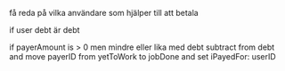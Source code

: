 få reda på vilka användare som hjälper till att betala


if user debt är debt

if payerAmount is > 0 men mindre eller lika med debt
subtract from debt and move payerID from yetToWork to jobDone 
and set iPayedFor: userID